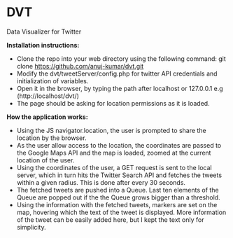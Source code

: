 # DVT
Data Visualizer for Twitter

**Installation instructions:**
* Clone the repo into your web directory using the following command:
          git clone https://github.com/anuj-kumar/dvt.git
* Modify the dvt/tweetServer/config.php for twitter API credentials and initialization of variables.
* Open it in the browser, by typing the path after localhost or 127.0.0.1 e.g (http://localhost/dvt/)
* The page should be asking for location permissions as it is loaded.

**How the application works:**
* Using the JS navigator.location, the user is prompted to share the location by the browser.
* As the user allow access to the location, the coordinates are passed to the Google Maps API and the map is loaded, zoomed at the current location of the user.
* Using the coordinates of the user, a GET request is sent to the local server, which in turn hits the Twitter Search API and fetches the tweets within a given radius. This is done after every 30 seconds.
* The fetched tweets are pushed into a Queue. Last ten elements of the Queue are popped out if the the Queue grows bigger than a threshold.
* Using the information with the fetched tweets, markers are set on the map, hovering which the text of the tweet is displayed. More information of the tweet can be easily added here, but I kept the text only for simplicity.
